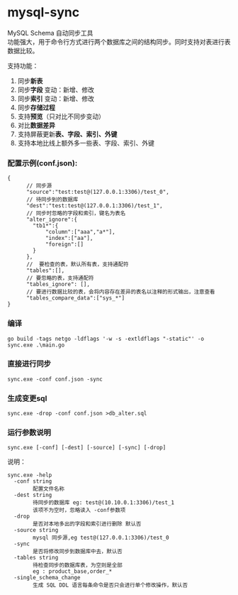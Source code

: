 # mysql-sync

MySQL Schema 自动同步工具  
功能强大，用于命令行方式进行两个数据库之间的结构同步。同时支持对表进行表数据比较。

支持功能：  

1. 同步**新表**  
2. 同步**字段** 变动：新增、修改  
3. 同步**索引** 变动：新增、修改
4. 同步**存储过程**
4. 支持**预览**（只对比不同步变动）  
5. 对比**数据差异**
6. 支持屏蔽更新**表、字段、索引、外键**  
7. 支持本地比线上额外多一些表、字段、索引、外键

### 配置示例(conf.json):  

```
{
      // 同步源
      "source":"test:test@(127.0.0.1:3306)/test_0",
      // 待同步到的数据库
      "dest":"test:test@(127.0.0.1:3306)/test_1",
      // 同步时忽略的字段和索引，键名为表名
      "alter_ignore":{
        "tb1*":{
            "column":["aaa","a*"],
            "index":["aa"],
            "foreign":[]
        }
      },
      //  要检查的表，默认所有表，支持通配符
      "tables":[],
      // 要忽略的表，支持通配符
      "tables_ignore": [],
      // 要进行数据比较的表，会将内容存在差异的表名以注释的形式输出，注意查看
      "tables_compare_data":["sys_*"]
}
```
### 编译
```shell
go build -tags netgo -ldflags '-w -s -extldflags "-static"' -o sync.exe .\main.go
```

### 直接进行同步

```shell
sync.exe -conf conf.json -sync
```

### 生成变更sql

```shell
sync.exe -drop -conf conf.json >db_alter.sql

```

### 运行参数说明

```shell
sync.exe [-conf] [-dest] [-source] [-sync] [-drop]
```

说明：

```shell
sync.exe -help  
  -conf string
        配置文件名称
  -dest string
        待同步的数据库 eg: test@(10.10.0.1:3306)/test_1
        该项不为空时，忽略读入 -conf参数项
  -drop
        是否对本地多出的字段和索引进行删除 默认否
  -source string
        mysql 同步源,eg test@(127.0.0.1:3306)/test_0
  -sync
        是否将修改同步到数据库中去，默认否
  -tables string
        待检查同步的数据库表，为空则是全部
        eg : product_base,order_*
  -single_schema_change
        生成 SQL DDL 语言每条命令是否只会进行单个修改操作，默认否
```
